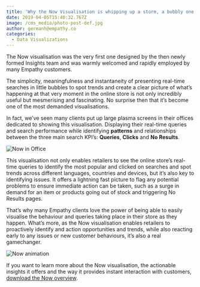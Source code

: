 ```yaml
---
title: 'Why the Now Visualisation is whipping up a storm, a bubbly one'
date: 2019-04-05T15:40:32.767Z
image: /cms_media/photo-post-def.jpg
author: germanh@empathy.co
categories:
  - Data Visualizations
---
```

The Now visualisation was the very first one designed by the then newly formed Insights team and was warmly welcomed and rapidly employed by many Empathy customers.

The simplicity, meaningfulness and instantaneity of presenting real-time searches in little bubbles to spot trends and create a clear picture of what’s happening at that very moment in the online store is not only incredibly useful but mesmerising and fascinating. No surprise then that it’s become one of the most demanded visualisations.

In fact, we’ve seen many clients put up large plasma screens in their offices dedicated to showing this visualisation. Displaying their real-time queries and search performance while identifying **patterns** and relationships between the three main search KPI’s: **Queries**, **Clicks** and **No Results**.

![Now in Office](/cms_media/photo-post-def.jpg "Now in Office")

This visualisation not only enables retailers to see the online store’s real-time queries to identify the most popular and clicked on searches and spot trends across different languages, countries and devices, but it’s also key to identifying issues. It offers a lightning fast picture to flag any potential problems to ensure immediate action can be taken, such as a surge in demand for an item or products going out of stock and triggering No Results pages.

That’s why many Empathy clients love the power of being able to easily visualise the behaviour and queries taking place in their store as they happen. What’s more, as the Now visualisation enables retailers to proactively identify and action opportunities and trends, while also reacting early to any issues or new customer behaviours, it’s also a real gamechanger.

![Now animation](/cms_media/now-animation.gif "Now animation")

If you want to learn more about the Now visualisation, the actionable insights it offers and the way it provides instant interaction with customers, [download the Now overview](https://www.empathy.co/resources/now/).
